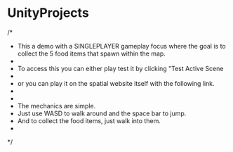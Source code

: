 # UnityProjects

/*
 * This a demo with a SINGLEPLAYER gameplay focus where the goal is to collect the 5 food items that spawn within the map.
 * 
 * To access this you can either play test it by clicking "Test Active Scene
 * 
 * or you can play it on the spatial website itself with the following link.
 * <insert link>
 * 
 * The mechanics are simple.
 * Just use WASD to walk around and the space bar to jump. 
 * And to collect the food items, just walk into them.
 * 
 */

